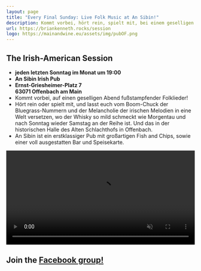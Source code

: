 ```yaml
---
layout: page
title: "Every Final Sunday: Live Folk Music at An Sibin!"
description: Kommt vorbei, hört rein, spielt mit, bei einem geselligen Abend fußstampfender Folklieder im wunderschönen Alten Schlachthof in Offenbach.
url: https://briankenneth.rocks/session
logo: https://mainandwine.eu/assets/img/pubOF.png
---
```


## The Irish-American Session
- __jeden letzten Sonntag im Monat um 19:00__
- __An Sibin Irish Pub__
- __Ernst-Griesheimer-Platz 7__  
  __63071 Offenbach am Main__
- Kommt vorbei, auf einen geselligen Abend fußstampfender Folklieder! 
- Hört rein oder spielt mit, und lasst euch vom Boom-Chuck der Bluegrass-Nummern und der Melancholie der irischen Melodien in eine Welt versetzen, wo der Whisky so mild schmeckt wie Morgentau und nach Sonntag wieder Samstag an der Reihe ist. Und das in der historischen Halle des Alten Schlachthofs in Offenbach.
- An Sibin ist ein erstklassiger Pub mit großartigen Fish and Chips, sowie einer voll ausgestatten Bar und Speisekarte.

<video src="https://briankenneth.rocks/assets/images/sessionAnSibin.mp4" autoplay muted loop controls width="100%"></video>

## Join the [Facebook group!](https://www.facebook.com/groups/sessionoffenbach)